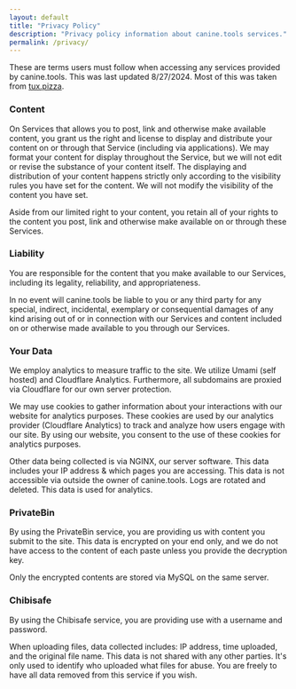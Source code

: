 ```yaml
---
layout: default
title: "Privacy Policy"
description: "Privacy policy information about canine.tools services."
permalink: /privacy/
---
```

These are terms users must follow when accessing any services provided by canine.tools. This was last updated 8/27/2024. Most of this was taken from [tux.pizza](https://tux.pizza).

### Content
On Services that allows you to post, link and otherwise make available content, you grant us the right and license to display and distribute your content on or through that Service (including via applications). We may format your content for display throughout the Service, but we will not edit or revise the substance of your content itself. The displaying and distribution of your content happens strictly only according to the visibility rules you have set for the content. We will not modify the visibility of the content you have set.

Aside from our limited right to your content, you retain all of your rights to the content you post, link and otherwise make available on or through these Services.

### Liability
You are responsible for the content that you make available to our Services, including its legality, reliability, and appropriateness.

In no event will canine.tools be liable to you or any third party for any special, indirect, incidental, exemplary or consequential damages of any kind arising out of or in connection with our Services and content included on or otherwise made available to you through our Services.

### Your Data
We employ analytics to measure traffic to the site. We utilize Umami (self hosted) and Cloudflare Analytics. Furthermore, all subdomains are proxied via Cloudflare for our own server protection.

We may use cookies to gather information about your interactions with our website for analytics purposes. These cookies are used by our analytics provider (Cloudflare Analytics) to track and analyze how users engage with our site. By using our website, you consent to the use of these cookies for analytics purposes.

Other data being collected is via NGINX, our server software. This data includes your IP address & which pages you are accessing. This data is not accessible via outside the owner of canine.tools. Logs are rotated and deleted. This data is used for analytics.

### PrivateBin
By using the PrivateBin service, you are providing us with content you submit to the site. This data is encrypted on your end only, and we do not have access to the content of each paste unless you provide the decryption key.

Only the encrypted contents are stored via MySQL on the same server.

### Chibisafe
By using the Chibisafe service, you are providing use with a username and password.

When uploading files, data collected includes: IP address, time uploaded, and the original file name. This data is not shared with any other parties. It's only used to identify who uploaded what files for abuse. You are freely to have all data removed from this service if you wish.
